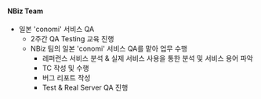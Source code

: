 #### NBiz Team
  - 일본 'conomi' 서비스 QA
    - 2주간 QA Testing 교육 진행
    - NBiz 팀의 일본 'conomi' 서비스 QA를 맡아 업무 수행
       - 레퍼런스 서비스 분석 & 실제 서비스 사용을 통한 분석 및 서비스 용어 파악
       - TC 작성 및 수행
       - 버그 리포트 작성
       - Test & Real Server QA 진행